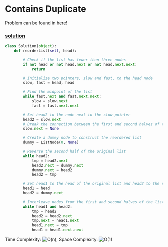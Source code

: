 # Contains Duplicate

Problem can be found in [here](https://leetcode.com/problems/reverse-linked-list/)!

### [solution](/LinkedList/206-ReverseLinkedList/)

```python
class Solution(object):
    def reorderList(self, head):

        # Check if the list has fewer than three nodes
        if not head or not head.next or not head.next.next:
            return

        # Initialize two pointers, slow and fast, to the head node
        slow, fast = head, head

        # Find the midpoint of the list
        while fast.next and fast.next.next:
            slow = slow.next
            fast = fast.next.next

        # Set head2 to the node next to the slow pointer
        head2 = slow.next
        # Break the connection between the first and second halves of the list
        slow.next = None

        # Create a dummy node to construct the reordered list
        dummy = ListNode(0, None)

        # Reverse the second half of the original list
        while head2:
            tmp = head2.next
            head2.next = dummy.next
            dummy.next = head2
            head2 = tmp

        # Set head1 to the head of the original list and head2 to the reversed second half
        head1 = head
        head2 = dummy.next

        # Interleave nodes from the first and second halves of the list
        while head1 and head2:
            tmp = head2
            head2 = head2.next
            tmp.next = head1.next
            head1.next = tmp
            head1 = head1.next.next
```

Time Complexity: ![O(n)](<https://latex.codecogs.com/svg.image?\inline&space;O(n)>), Space Complexity: ![O(1)](<https://latex.codecogs.com/svg.image?\inline&space;O(1)>)
